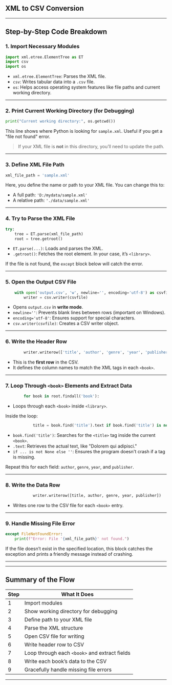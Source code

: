 ## XML to CSV Conversion
---

## Step-by-Step Code Breakdown

### 1. **Import Necessary Modules**

```python
import xml.etree.ElementTree as ET
import csv
import os
```

* `xml.etree.ElementTree`: Parses the XML file.
* `csv`: Writes tabular data into a `.csv` file.
* `os`: Helps access operating system features like file paths and current working directory.

---

### 2. **Print Current Working Directory (for Debugging)**

```python
print("Current working directory:", os.getcwd())
```

This line shows where Python is looking for `sample.xml`. Useful if you get a "file not found" error.

> If your XML file is **not** in this directory, you’ll need to update the path.

---

### 3. **Define XML File Path**

```python
xml_file_path = 'sample.xml'
```

Here, you define the name or path to your XML file. You can change this to:

* A full path: `'D:/mydata/sample.xml'`
* A relative path: `'./data/sample.xml'`

---

### 4. **Try to Parse the XML File**

```python
try:
    tree = ET.parse(xml_file_path)
    root = tree.getroot()
```

* `ET.parse(...)`: Loads and parses the XML.
* `.getroot()`: Fetches the root element. In your case, it’s `<library>`.

If the file is not found, the `except` block below will catch the error.

---

### 5. **Open the Output CSV File**

```python
    with open('output.csv', 'w', newline='', encoding='utf-8') as csvfile:
        writer = csv.writer(csvfile)
```

* Opens `output.csv` in **write mode**.
* `newline=''`: Prevents blank lines between rows (important on Windows).
* `encoding='utf-8'`: Ensures support for special characters.
* `csv.writer(csvfile)`: Creates a CSV writer object.

---

### 6. **Write the Header Row**

```python
        writer.writerow(['title', 'author', 'genre', 'year', 'publisher'])
```

* This is the **first row** in the CSV.
* It defines the column names to match the XML tags in each `<book>`.

---

### 7. **Loop Through `<book>` Elements and Extract Data**

```python
        for book in root.findall('book'):
```

* Loops through each `<book>` inside `<library>`.

Inside the loop:

```python
            title = book.find('title').text if book.find('title') is not None else ''
```

* `book.find('title')`: Searches for the `<title>` tag inside the current `<book>`.
* `.text`: Retrieves the actual text, like "Dolorem qui adipisci."
* `if ... is not None else ''`: Ensures the program doesn't crash if a tag is missing.

Repeat this for each field: `author`, `genre`, `year`, and `publisher`.

---

### 8. **Write the Data Row**

```python
            writer.writerow([title, author, genre, year, publisher])
```

* Writes one row to the CSV file for each `<book>` entry.

---

### 9. **Handle Missing File Error**

```python
except FileNotFoundError:
    print(f"Error: File '{xml_file_path}' not found.")
```

If the file doesn’t exist in the specified location, this block catches the exception and prints a friendly message instead of crashing.

---

---

## Summary of the Flow

| Step | What It Does                                  |
| ---- | --------------------------------------------- |
| 1    | Import modules                                |
| 2    | Show working directory for debugging          |
| 3    | Define path to your XML file                  |
| 4    | Parse the XML structure                       |
| 5    | Open CSV file for writing                     |
| 6    | Write header row to CSV                       |
| 7    | Loop through each `<book>` and extract fields |
| 8    | Write each book’s data to the CSV             |
| 9    | Gracefully handle missing file errors         |

---
